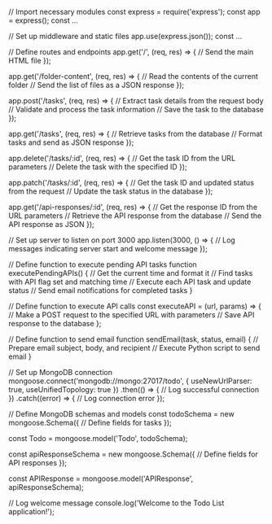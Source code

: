 // Import necessary modules
const express = require('express');
const app = express();
const ...

// Set up middleware and static files
app.use(express.json());
const ...

// Define routes and endpoints
app.get('/', (req, res) => {
  // Send the main HTML file
});

app.get('/folder-content', (req, res) => {
  // Read the contents of the current folder
  // Send the list of files as a JSON response
});

app.post('/tasks', (req, res) => {
  // Extract task details from the request body
  // Validate and process the task information
  // Save the task to the database
});

app.get('/tasks', (req, res) => {
  // Retrieve tasks from the database
  // Format tasks and send as JSON response
});

app.delete('/tasks/:id', (req, res) => {
  // Get the task ID from the URL parameters
  // Delete the task with the specified ID
});

app.patch('/tasks/:id', (req, res) => {
  // Get the task ID and updated status from the request
  // Update the task status in the database
});

app.get('/api-responses/:id', (req, res) => {
  // Get the response ID from the URL parameters
  // Retrieve the API response from the database
  // Send the API response as JSON
});

// Set up server to listen on port 3000
app.listen(3000, () => {
  // Log messages indicating server start and welcome message
});

// Define function to execute pending API tasks
function executePendingAPIs() {
  // Get the current time and format it
  // Find tasks with API flag set and matching time
  // Execute each API task and update status
  // Send email notifications for completed tasks
}

// Define function to execute API calls
const executeAPI = (url, params) => {
  // Make a POST request to the specified URL with parameters
  // Save API response to the database
};

// Define function to send email
function sendEmail(task, status, email) {
  // Prepare email subject, body, and recipient
  // Execute Python script to send email
}

// Set up MongoDB connection
mongoose.connect('mongodb://mongo:27017/todo', { useNewUrlParser: true, useUnifiedTopology: true })
  .then(() => {
    // Log successful connection
  })
  .catch((error) => {
    // Log connection error
  });

// Define MongoDB schemas and models
const todoSchema = new mongoose.Schema({
  // Define fields for tasks
});

const Todo = mongoose.model('Todo', todoSchema);

const apiResponseSchema = new mongoose.Schema({
  // Define fields for API responses
});

const APIResponse = mongoose.model('APIResponse', apiResponseSchema);

// Log welcome message
console.log('Welcome to the Todo List application!');
